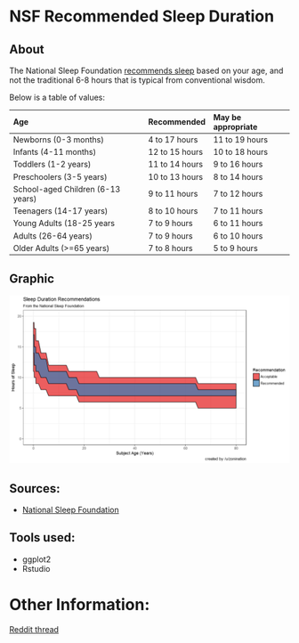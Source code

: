 # NSF Recommended Sleep Duration

## About

The National Sleep Foundation [recommends sleep](https://sleepfoundation.org/media-center/press-release/national-sleep-foundation-recommends-new-sleep-times) based on your age, and not the traditional 6-8 hours that is typical from conventional wisdom.

Below is a table of values:

|Age|Recommended|May be appropriate|
|:--|:--|:--|
|Newborns (0-3 months)|4 to 17 hours|11 to 19 hours|
|Infants (4-11 months)|12 to 15 hours|10 to 18 hours|
|Toddlers (1-2 years)|11 to 14 hours|9 to 16 hours|
|Preschoolers (3-5 years)|10 to 13 hours|8 to 14 hours|
|School-aged Children (6-13 years)|9 to 11 hours|7 to 12 hours|
|Teenagers (14-17 years)|8 to 10 hours|7 to 11 hours|
|Young Adults (18-25 years|7 to 9 hours|6 to 11 hours|
|Adults (26-64 years)|7 to 9 hours|6 to 10 hours|
|Older Adults (&gt;=65 years)|7 to 8 hours|5 to 9 hours|

## Graphic

![Graphic of Recommended Sleep Times](https://raw.githubusercontent.com/zonination/sleep-nsf/master/Sleep.png)

## Sources:

* [National Sleep Foundation](https://sleepfoundation.org/media-center/press-release/national-sleep-foundation-recommends-new-sleep-times)

## Tools used:

* ggplot2
* Rstudio

# Other Information:

[Reddit thread]()
